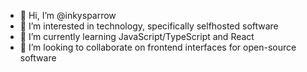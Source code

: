 - 👋 Hi, I’m @inkysparrow
- 👀 I’m interested in technology, specifically selfhosted software
- 🌱 I’m currently learning JavaScript/TypeScript and React
- 💞️ I’m looking to collaborate on frontend interfaces for open-source software

<!---
inkysparrow/inkysparrow is a ✨ special ✨ repository because its `README.md` (this file) appears on your GitHub profile.
You can click the Preview link to take a look at your changes.
--->
